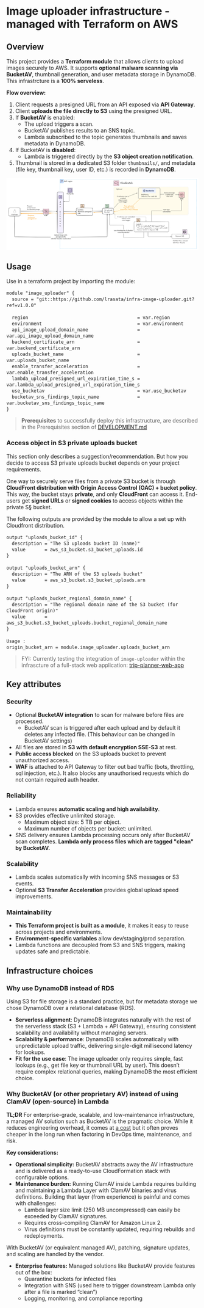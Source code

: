 # Image uploader infrastructure - managed with Terraform on AWS

## Overview

This project provides a **Terraform module** that allows clients to upload images securely to AWS.
It supports **optional malware scanning via BucketAV**, thumbnail generation, and user metadata storage in DynamoDB.
This infrastrcture is a **100% serveless**.

**Flow overview:**

1. Client requests a presigned URL from an API exposed via **API Gateway**.
2. Client **uploads the file directly to S3** using the presigned URL.
3. If **BucketAV** is enabled:
   - The upload triggers a scan.
   - BucketAV publishes results to an SNS topic.
   - Lambda subscribed to the topic generates thumbnails and saves metadata in DynamoDB.
4. If BucketAV is **disabled**:
   - Lambda is triggered directly by the **S3 object creation notification**.
5. Thumbnail is stored in a dedicated S3 folder `thumbnails/`, and metadata (file key, thumbnail key, user ID, etc.) is recorded in **DynamoDB**.


<img src="docs/upload-image-infra.png" alt="image-uploader-infrastructure">

## Usage

Use in a terraform project by importing the module:

```text
module "image_uploader" {
  source = "git::https://github.com/lrasata/infra-image-uploader.git?ref=v1.0.0"

  region                                        = var.region
  environment                                   = var.environment
  api_image_upload_domain_name                  = var.api_image_upload_domain_name
  backend_certificate_arn                       = var.backend_certificate_arn
  uploads_bucket_name                           = var.uploads_bucket_name
  enable_transfer_acceleration                  = var.enable_transfer_acceleration
  lambda_upload_presigned_url_expiration_time_s = var.lambda_upload_presigned_url_expiration_time_s
  use_bucketav                                  = var.use_bucketav
  bucketav_sns_findings_topic_name              = var.bucketav_sns_findings_topic_name
}
```
>
> **Prerequisites** to successfully deploy this infrastructure, are described in the Prerequisites section of [DEVELOPMENT.md](DEVELOPMENT.md)
>

### Access object in S3 private uploads bucket

This section only describes a suggestion/recommendation. But how you decide to access S3 private uploads bucket depends on your project requirements.

One way to securely serve files from a private S3 bucket is through **CloudFront distribution with Origin Access Control (OAC) + bucket policy**. This way, the bucket stays **private**, and only **CloudFront** can access it. End-users get **signed URLs** or **signed cookies** to access objects within the private S§ bucket.

The following outputs are provided by the module to allow a set up with Cloudfront distribution.

````text
output "uploads_bucket_id" {
  description = "The S3 uploads bucket ID (name)"
  value       = aws_s3_bucket.s3_bucket_uploads.id
}

output "uploads_bucket_arn" {
  description = "The ARN of the S3 uploads bucket"
  value       = aws_s3_bucket.s3_bucket_uploads.arn
}

output "uploads_bucket_regional_domain_name" {
  description = "The regional domain name of the S3 bucket (for CloudFront origin)"
  value       = aws_s3_bucket.s3_bucket_uploads.bucket_regional_domain_name
}

Usage : 
origin_bucket_arn = module.image_uploader.uploads_bucket_arn
````

> FYI: Currently testing the integration of `image-uploader` within the infrascture of a full-stack web application: [trip-planner-web-app](https://github.com/lrasata/infra-trip-planner-webapp)

## Key attributes

### Security

- Optional **BucketAV integration** to scan for malware before files are processed.
  - BucketAV scan is triggered after each upload and by default it deletes any infected file. (This behaviour can be changed in BucketAV settings)
- All files are stored in **S3 with default encryption SSE-S3**  at rest.
- **Public access blocked** on the S3 uploads bucket to prevent unauthorized access.
- **WAF** is attached to API Gateway to filter out bad traffic (bots, throttling, sql injection, etc.). It also blocks any unauthorised requests which do not contain required auth header.

### Reliability

- Lambda ensures **automatic scaling and high availability**.
- S3 provides effective unlimited storage.
  - Maximum object size: 5 TB per object.
  - Maximum number of objects per bucket: unlimited.
- SNS delivery ensures Lambda processing occurs only after BucketAV scan completes. **Lambda only process files which are tagged "clean" by BucketAV.**

### Scalability

- Lambda scales automatically with incoming SNS messages or S3 events.
- Optional **S3 Transfer Acceleration** provides global upload speed improvements.

### Maintainability

- **This Terraform project is built as a module**, it makes it easy to reuse across projects and environments.
- **Environment-specific variables** allow dev/staging/prod separation.
- Lambda functions are decoupled from S3 and SNS triggers, making updates safe and predictable.

## Infrastructure choices

### Why use DynamoDB instead of RDS

Using S3 for file storage is a standard practice, but for metadata storage we chose DynamoDB over a relational database (RDS).

- **Serverless alignment**: DynamoDB integrates naturally with the rest of the serverless stack (S3 + Lambda + API Gateway), ensuring consistent scalability and availability without managing servers.
- **Scalability & performance**: DynamoDB scales automatically with unpredictable upload traffic, delivering single-digit millisecond latency for lookups.
- **Fit for the use case**: The image uploader only requires simple, fast lookups (e.g., get file key or thumbnail URL by user). This doesn’t require complex relational queries, making DynamoDB the most efficient choice.

### Why BucketAV (or other proprietary AV) instead of using ClamAV (open-source) in Lambda

**TL;DR** For enterprise-grade, scalable, and low-maintenance infrastructure, a managed AV solution such as BucketAV is the pragmatic choice. While it reduces engineering overhead, it comes at [a cost](https://bucketav.com/pricing/) but it often proves cheaper in the long run when factoring in DevOps time, maintenance, and risk.

**Key considerations:**

- **Operational simplicity:** BucketAV abstracts away the AV infrastructure and is delivered as a ready-to-use CloudFormation stack with configurable options.
- **Maintenance burden:** Running ClamAV inside Lambda requires building and maintaining a Lambda Layer with ClamAV binaries and virus definitions. Building that layer (from experience) is painful and comes with challenges:
  - Lambda layer size limit (250 MB uncompressed) can easily be exceeded by ClamAV signatures.
  - Requires cross-compiling ClamAV for Amazon Linux 2.
  - Virus definitions must be constantly updated, requiring rebuilds and redeployments.
  
With BucketAV (or equivalent managed AV), patching, signature updates, and scaling are handled by the vendor.

- **Enterprise features:** Managed solutions like BucketAV provide features out of the box:
  - Quarantine buckets for infected files
  - Integration with SNS (used here to trigger downstream Lambda only after a file is marked “clean”)
  - Logging, monitoring, and compliance reporting